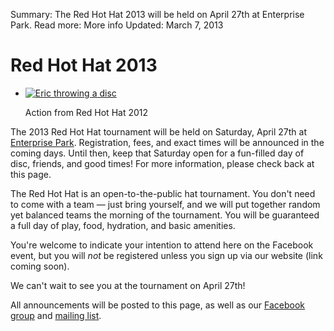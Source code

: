 Summary: The Red Hot Hat 2013 will be held on April 27th at Enterprise Park.
Read more: More info
Updated: March 7, 2013

# Red Hot Hat 2013

<ul class="thumbnails pull-right">
    <li class="span3">
        <div class="thumbnail">
            <a href="#">
                <img src="/images/tener-throw.jpg" alt="Eric throwing a disc">
            </a>
            <p class="caption">
                Action from Red Hot Hat 2012
            </p>
        </div>
    </li>
</ul>

The 2013 Red Hot Hat tournament will be held on Saturday, April 27th at [Enterprise Park](/places/enterprise).
Registration, fees, and exact times will be announced in the coming days.
Until then, keep that Saturday open for a fun-filled day of disc, friends, and good times!
For more information, please check back at this page.

The Red Hot Hat is an open-to-the-public hat tournament. You don't need to come with a team &mdash; just bring yourself, and we will put together random yet balanced teams the morning of the tournament. You will be guaranteed a full day of play, food, hydration, and basic amenities.

You're welcome to indicate your intention to attend here on the Facebook event, but you will *not* be registered unless you sign up via our website (link coming soon).

We can't wait to see you at the tournament on April 27th!

All announcements will be posted to this page, as well as our [Facebook group](https://www.facebook.com/groups/ReddingUltimateAssociation/) and [mailing list](https://groups.google.com/forum/?fromgroups#!forum/redding-ultimate-association).
